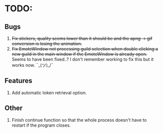 ﻿# TODO:

## Bugs
1. ~~Fix stickers, quality seems lower than it should be and the apng -> gif conversion is losing the animation.~~
2. ~~Fix EmoteWindow not processing guild selection when double clicking a new guild in the main window if the EmoteWindow is already open.~~ Seems to have been fixed..? I don't remember working to fix this but it works now. ¯\_(ツ)_/¯

## Features
1. Add automatic token retrieval option.

## Other
1. Finish continue function so that the whole process doesn't have to restart if the program closes.